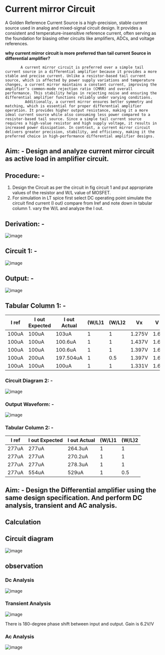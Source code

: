 # Current mirror Circuit
A Golden Reference Current Source is a high-precision, stable current source used in analog and mixed-signal circuit design. It provides a consistent and temperature-insensitive reference current, often serving as the foundation for biasing other circuits like amplifiers, ADCs, and voltage references.
                
**why current mirror circuit is more preferred than tail current Source in differential amplifier?**

           A current mirror circuit is preferred over a simple tail current source in a differential amplifier because it provides a more stable and precise current. Unlike a resistor-based tail current source, which is affected by power supply variations and temperature changes, a current mirror maintains a constant current, improving the amplifier’s common-mode rejection ratio (CMRR) and overall performance. This stability helps in rejecting noise and ensuring the differential amplifier functions reliably under varying conditions.
             Additionally, a current mirror ensures better symmetry and matching, which is essential for proper differential amplifier operation. It provides higher output resistance, making it a more ideal current source while also consuming less power compared to a resistor-based tail source. Since a simple tail current source requires a high-value resistor and high supply voltage, it results in increased power dissipation. In contrast, a current mirror circuit delivers greater precision, stability, and efficiency, making it the preferred choice in high-performance differential amplifier designs.
## Aim: - Design and analyze current mirror circuit as active load in amplifier circuit.
## Procedure: -
1.	Design the Circuit as per the circuit in fig circuit 1 and put appropriate values of the resistor and W/L value of MOSFET.
2.	For simulation in LT spice first select DC operating point simulate the circuit find current (I out) compare from Iref and note down in tabular column 1. vary the W/L and analyze the I out.
## Derivation: -
![image](https://github.com/user-attachments/assets/c9d3eb17-7d82-417f-831f-709706f4e32c)
## Circuit 1: -
![image](https://github.com/user-attachments/assets/e5464bbd-930b-429b-8283-693223456057)
## Output: -
![image](https://github.com/user-attachments/assets/5cce9cfa-6a2f-480b-9f8a-aeec4b0675aa)
## Tabular Column 1: -
| I ref  | I out Expected | I out Actual | (W/L)1 | (W/L)2 | Vx     | V out  |
|--------|---------------|--------------|--------|--------|--------|--------|
| 100uA  | 100uA         | 103uA        | 1      | 1      | 1.275V | 1.696V |
| 100uA  | 100uA         | 100.6uA      | 1      | 1      | 1.437V | 1.699V |
| 100uA  | 100uA         | 100.6uA      | 1      | 1      | 1.397V | 1.699V |
| 100uA  | 200uA         | 197.504uA    | 1      | 0.5    | 1.397V | 1.602V |
| 100uA  | 100uA         | 100uA        | 1      | 1      | 1.331V | 1.669V |

### Circuit Diagram 2: -
![image](https://github.com/user-attachments/assets/7ed7fef4-7280-4aaf-acd5-7ee158f5bfce)
### Output Waveform: -
![image](https://github.com/user-attachments/assets/4025eecb-c792-458c-a830-4d6a946fc0cf)
### Tabular Column 2: -
| I ref  | I out Expected | I out Actual | (W/L)1 | (W/L)2 |
|--------|---------------|--------------|--------|--------|
| 277uA  | 277uA         | 264.3uA      | 1      | 1      |
| 277uA  | 277uA         | 270.2uA      | 1      | 1      |
| 277uA  | 277uA         | 278.3uA      | 1      | 1      |
| 277uA  | 554uA         | 529uA        | 1      | 0.5    |

## Aim: - Design the Differential amplifier using the same design specification. And perform DC analysis, transient and AC analysis.
## Calculation
## Circuit diagram
![image](https://github.com/user-attachments/assets/05fb6c88-76e2-4079-bde0-fa3caeccf51c)

## observation
### Dc Analysis
![image](https://github.com/user-attachments/assets/40980397-119a-49c5-81fd-02ae5332172e)
### Transient Analysis
![image](https://github.com/user-attachments/assets/d4fd9aac-b642-4017-8938-88d455c8d273)

There is 180-degree phase shift between input and output. 
Gain is 6.2V/V

### Ac Analysis
![image](https://github.com/user-attachments/assets/8d5ea834-e7c7-47c1-a1ee-bd811c444258)

